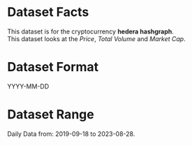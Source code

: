 # Dataset Facts

This dataset is for the cryptocurrency **hedera hashgraph**.    
This dataset looks at the _Price_, _Total Volume_ and _Market Cap_.   

# Dataset Format  

YYYY-MM-DD    

# Dataset Range    

Daily Data from: 2019-09-18 to 2023-08-28.    
 
